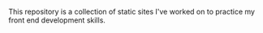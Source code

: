 This repository is a collection of static sites I've worked on to practice my front end development skills.